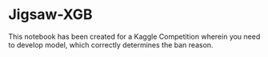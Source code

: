 # Jigsaw-XGB
This notebook has been created for a Kaggle Competition wherein you need to develop model, which correctly determines the ban reason.
